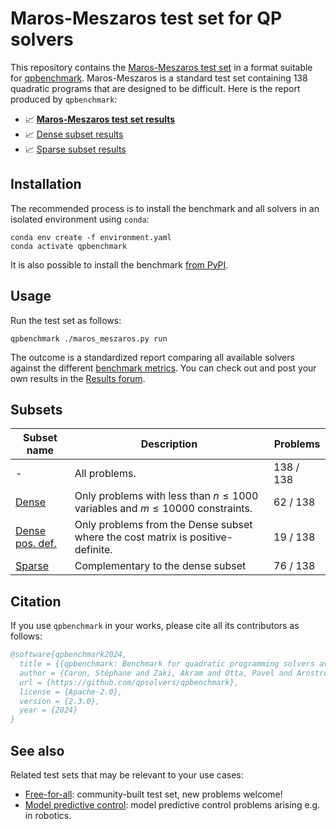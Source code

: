 # Maros-Meszaros test set for QP solvers

This repository contains the [Maros-Meszaros test set](https://www.cuter.rl.ac.uk/Problems/marmes.html) in a format suitable for [qpbenchmark](https://github.com/qpsolvers/qpbenchmark). Maros-Meszaros is a standard test set containing 138 quadratic programs that are designed to be difficult. Here is the report produced by `qpbenchmark`:

- 📈 <a href="https://github.com/qpsolvers/maros_meszaros_qpbenchmark/blob/main/results/maros_meszaros.md"><strong>Maros-Meszaros test set results</strong></a>
- 📈 [Dense subset results](https://github.com/qpsolvers/maros_meszaros_qpbenchmark/blob/main/results/maros_meszaros_dense.md)
- 📈 [Sparse subset results](https://github.com/qpsolvers/maros_meszaros_qpbenchmark/blob/main/results/maros_meszaros_sparse.md)

## Installation

The recommended process is to install the benchmark and all solvers in an isolated environment using ``conda``:

```console
conda env create -f environment.yaml
conda activate qpbenchmark
```

It is also possible to install the benchmark [from PyPI](https://github.com/qpsolvers/qpbenchmark#installation).

## Usage

Run the test set as follows:

```
qpbenchmark ./maros_meszaros.py run
```

The outcome is a standardized report comparing all available solvers against the different [benchmark metrics](https://github.com/qpsolvers/qpbenchmark#metrics). You can check out and post your own results in the [Results forum](https://github.com/qpsolvers/maros_meszaros_qpbenchmark/discussions/categories/results).

## Subsets

| Subset name | Description | Problems |
|-------------|-------------|----------|
| - | All problems. | 138 / 138 | [Report](https://github.com/qpsolvers/maros_meszaros_qpbenchmark/blob/main/results/maros_meszaros.md) |
| [Dense](https://github.com/qpsolvers/maros_meszaros_qpbenchmark/blob/main/results/maros_meszaros_dense.md) | Only problems with less than $n \leq 1000$ variables and $m \leq 10000$ constraints. | 62 / 138 |
| [Dense pos. def.](https://github.com/qpsolvers/maros_meszaros_qpbenchmark/blob/main/results/maros_meszaros_dense_posdef.md) | Only problems from the Dense subset where the cost matrix is positive-definite. | 19 / 138 |
| [Sparse](https://github.com/qpsolvers/maros_meszaros_qpbenchmark/blob/main/results/maros_meszaros_sparse.md) | Complementary to the dense subset | 76 / 138 |

## Citation

If you use `qpbenchmark` in your works, please cite all its contributors as follows:

```bibtex
@software{qpbenchmark2024,
  title = {{qpbenchmark: Benchmark for quadratic programming solvers available in Python}},
  author = {Caron, Stéphane and Zaki, Akram and Otta, Pavel and Arnström, Daniel and Carpentier, Justin and Yang, Fengyu and Leziart, Pierre-Alexandre},
  url = {https://github.com/qpsolvers/qpbenchmark},
  license = {Apache-2.0},
  version = {2.3.0},
  year = {2024}
}
```

## See also

Related test sets that may be relevant to your use cases:

- [Free-for-all](https://github.com/qpsolvers/free_for_all_qpbenchmark): community-built test set, new problems welcome!
- [Model predictive control](https://github.com/qpsolvers/mpc_qpbenchmark): model predictive control problems arising e.g. in robotics.

